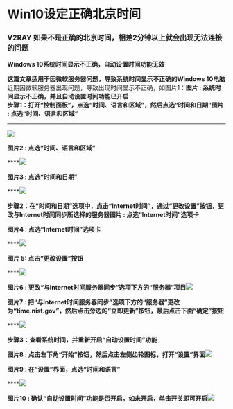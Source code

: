 # Win10设定正确北京时间

### **V2RAY 如果不是正确的北京时间，相差2分钟以上就会出现无法连接的问题** <a href="#v2ray-ru-guo-bu-shi-zheng-que-de-bei-jing-shi-jian-xiang-cha-2-fen-zhong-yi-shang-jiu-hui-chu-xian-w" id="v2ray-ru-guo-bu-shi-zheng-que-de-bei-jing-shi-jian-xiang-cha-2-fen-zhong-yi-shang-jiu-hui-chu-xian-w"></a>

**Windows 10系统时间显示不正确，自动设置时间功能无效**

**这篇文章适用于因微软服务器问题，导致系统时间显示不正确的Windows 10电脑**近期因微软服务器出现问题，导致出现时间显示不正确，如图片1：**图片 : 系统时间显示不正确，并且自动设置时间功能已开启**\
**步骤1：打开“控制面板”，点选“时间、语言和区域”，然后点选“时间和日期”图片 : 点选“时间、语言和区域”**

****

![](https://www.shenlejiang.xyz/wp-content/uploads/2021/03/c05555100.png)

**图片2 : 点选“时间、语言和区域”**

****![](https://www.shenlejiang.xyz/wp-content/uploads/2021/03/c05555101.png)

**图片3 : 点选“时间和日期”**

****![](https://www.shenlejiang.xyz/wp-content/uploads/2021/03/c05555102.png)

**步骤2：在“时间和日期”选项中，点击“Internet时间”，通过“更改设置”按钮，更改与Internet时间同步所选择的服务器图片 : 点选“Internet时间”选项卡**

**图片4 : 点选“Internet时间”选项卡**

****![](https://www.shenlejiang.xyz/wp-content/uploads/2021/03/c05555103.png)

**图片 5: 点击“更改设置”按钮**

****![](https://www.shenlejiang.xyz/wp-content/uploads/2021/03/c05555104.png)

**图片6 : 更改“与Internet时间服务器同步”选项下方的“服务器”项目**![](https://www.shenlejiang.xyz/wp-content/uploads/2021/03/c05555105.png)

**图片7 : 把“与Internet时间服务器同步”选项下方的“服务器”更改为“time.nist.gov”，然后点击旁边的“立即更新”按钮，最后点击下面“确定”按钮**

****![](https://www.shenlejiang.xyz/wp-content/uploads/2021/03/c05555106.png)

**步骤3：查看系统时间，并重新开启“自动设置时间”功能**

**图片8 : 点击左下角“开始”按钮，然后点击左侧齿轮图标，打开“设置”界面**![](https://www.shenlejiang.xyz/wp-content/uploads/2021/03/c05555107.png)

**图片9 : 在“设置”界面，点选“时间和语言”**

****![](https://www.shenlejiang.xyz/wp-content/uploads/2021/03/c05555108.png)

**图片10 : 确认“自动设置时间”功能是否开启，如未开启，单击开关即可开启**![](https://www.shenlejiang.xyz/wp-content/uploads/2021/03/c05555109.png)
